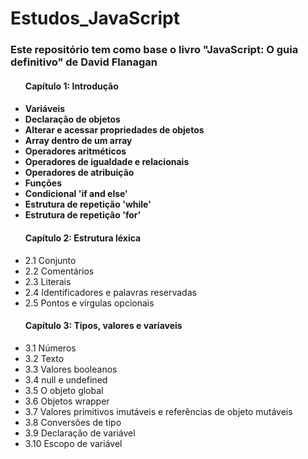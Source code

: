 # Estudos_JavaScript

<h3> Este repositório tem como base o livro "JavaScript: O guia definitivo" de David Flanagan </h3>
   <ul> 
   <h4> Capítulo 1: Introdução <h4>
    <li> Variáveis </li>
    <li> Declaração de objetos </li>
    <li> Alterar e acessar propriedades de objetos </li>
    <li> Array dentro de um array </li>
    <li> Operadores aritméticos </li>
    <li> Operadores de igualdade e relacionais </li>
    <li> Operadores de atribuição </li>
    <li> Funções</li>
    <li> Condicional 'if and else' </li>
    <li> Estrutura de repetição 'while' </li>
      <li> Estrutura de repetição 'for' </li>      
      <h4> Capítulo 2: Estrutura léxica</h4>
      <li> 2.1 Conjunto </li>
      <li> 2.2 Comentários </li>
      <li> 2.3 Literais </li>
      <li> 2.4 Identificadores e palavras reservadas </li>
      <li> 2.5 Pontos e vírgulas opcionais </li>
      <h4>Capítulo 3: Tipos, valores e varíaveis</h4>
      <li>3.1 Números</li>
      <li>3.2 Texto</li>
      <li>3.3 Valores booleanos</li>
      <li>3.4 null e undefined</li>
      <li>3.5 O objeto global</li>
      <li>3.6 Objetos wrapper</li>
      <li>3.7 Valores primitivos imutáveis e referências de objeto mutáveis</li>
      <li>3.8 Conversões de tipo</li>
      <li>3.9 Declaração de variável</li>
      <li>3.10 Escopo de variável</li>
    </ul>
   
